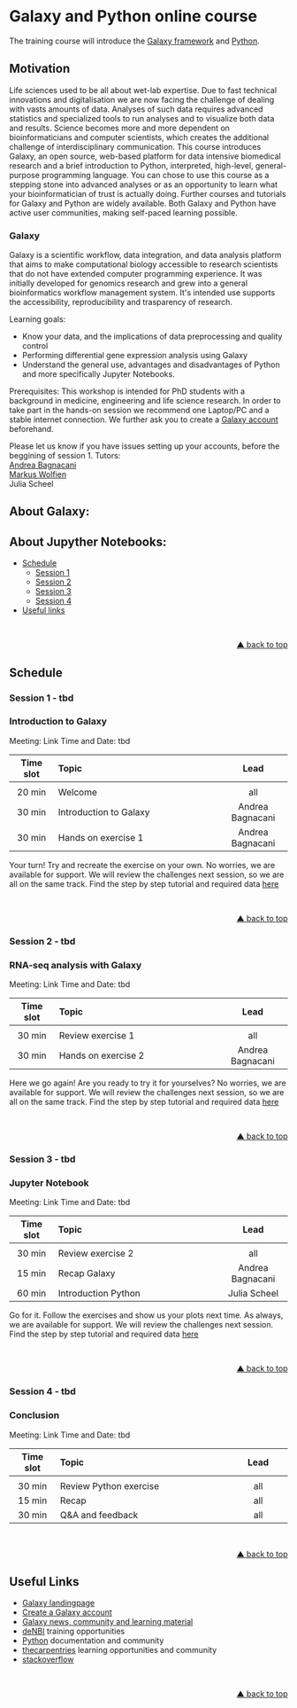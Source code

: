 # Galaxy and Python online course

The training course will introduce the [Galaxy framework](https://usegalaxy.org) and [Python](www.python.org). 

## Motivation

Life sciences used to be all about wet-lab expertise. Due to fast technical innovations and digitalisation we are now facing the challenge of dealing with vasts amounts of data. Analyses of such data requires advanced statistics and specialized tools to run analyses and to visualize both data and results. Science becomes more and more dependent on bioinformaticians and computer scientists, which creates the additional challenge of interdisciplinary communication. This course introduces Galaxy, an open source, web-based platform for data intensive biomedical research and a brief introduction to Python, interpreted, high-level, general-purpose programming language. You can chose to use this course as a stepping stone into advanced analyses or as an opportunity to learn what your bioinformatician of trust is actually doing. Further courses and tutorials for Galaxy and Python are widely available. Both Galaxy and Python have active user communities, making self-paced learning possible.

### Galaxy
Galaxy is a scientific workflow, data integration, and data analysis platform that aims to make computational biology accessible to research scientists that do not have extended computer programming experience. It was initially developed for genomics research and grew into a general bioinformatics workflow management system. It's intended use supports the accessibility, reproducibility and trasparency of research.



Learning goals:
- Know your data, and the implications of data preprocessing and quality control
- Performing differential gene expression analysis using Galaxy
- Understand the general use, advantages and disadvantages of Python and more specifically Jupyter Notebooks.

Prerequisites:
This workshop is intended for PhD students with a background in medicine, engineering and life science research. In order to take part in the hands-on session we recommend one Laptop/PC and a stable internet connection.
We further ask you to create a [Galaxy account](https://usegalaxy.org/login) beforehand.

Please let us know if you have issues setting up your accounts, before the beggining of session 1. 
Tutors:  
[Andrea Bagnacani](https://www.sbi.uni-rostock.de/team/detail/andrea-bagnacani)  
[Markus Wolfien](https://www.sbi.uni-rostock.de/team/detail/markus-wolfien)  
Julia Scheel  

## About Galaxy:



## About Jupyther Notebooks:

<div id="top"></div>

- [Schedule](#schedule)
  - [Session 1](#session-1---tbd)
  - [Session 2](#session-2---tbd)
  - [Session 3](#session-3---tbd)
  - [Session 4](#session-4---tbd)
- [Useful links](#useful-links)

<br />
<p align="right"><a href="#top">&#x25B2; back to top</a></p>

## Schedule

### Session 1 - tbd
### Introduction to Galaxy
Meeting: Link
Time and Date: tbd
  
| **Time slot** | **Topic** | **Lead** |
| :---: | :------------------------------- | :---: |
|<img width=100/>|<img width=550/>|<img width=150/>|
| 20 min | Welcome | all |
| 30 min | Introduction to Galaxy |  Andrea Bagnacani  |
| 30 min | Hands on exercise 1 | Andrea Bagnacani |

Your turn! Try and recreate the exercise on your own. No worries, we are available for support. We will review the challenges next session, so we are all on the same track. Find the step by step tutorial and required data [here](https://galaxyproject.github.io/training-material/topics/introduction/tutorials/galaxy-intro-short/tutorial.html)

<br />  
<p align="right"><a href="#top">&#x25B2; back to top</a></p>  

### Session 2 - tbd
### RNA-seq analysis with Galaxy
Meeting: Link
Time and Date: tbd  

| **Time slot** | **Topic** | **Lead** |
| :---: | :------------------------------- | :---: |
|<img width=100/>|<img width=550/>|<img width=150/>|
| 30 min | Review exercise 1 | all |
| 30 min | Hands on exercise 2 |  Andrea Bagnacani  |

Here we go again! Are you ready to try it for yourselves? No worries, we are available for support. We will review the challenges next session, so we are all on the same track. Find the step by step tutorial and required data [here]( https://galaxyproject.github.io/training-material/topics/sequence-analysis/tutorials/quality-control/tutorial.html)

<br />  
<p align="right"><a href="#top">&#x25B2; back to top</a></p>  

### Session 3 - tbd  
### Jupyter Notebook  
Meeting: Link
Time and Date: tbd  

| **Time slot** | **Topic** | **Lead** |
| :---: | :------------------------------- | :---: |
|<img width=100/>|<img width=550/>|<img width=150/>|
| 30 min | Review exercise 2 | all |
| 15 min |Recap Galaxy |  Andrea Bagnacani  |
| 60 min | Introduction Python |  Julia Scheel  |

Go for it. Follow the exercises and show us your plots next time. As always, we are available for support. We will review the challenges next session. Find the step by step tutorial and required data [here]( tbd)

<br />  
<p align="right"><a href="#top">&#x25B2; back to top</a></p>  

### Session 4 - tbd
### Conclusion
Meeting: Link
Time and Date: tbd  

| **Time slot** | **Topic** | **Lead** |
| :---: | :------------------------------- | :---: |
|<img width=100/>|<img width=550/>|<img width=150/>|
| 30 min | Review Python exercise | all |
| 15 min | Recap |  all  |
| 30 min | Q&A and feedback |  all  |

<br />  
<p align="right"><a href="#top">&#x25B2; back to top</a></p>  

## Useful Links

- [Galaxy landingpage](https://usegalaxy.org/)
- [Create a Galaxy account](https://usegalaxy.org/login)
- [Galaxy news, community and learning material](https://galaxyproject.org/)
- [deNBI](https://www.denbi.de/training) training opportunities
- [Python](https://www.python.org/) documentation and community
- [thecarpentries](https://carpentries.org/) learning opportunities and community
- [stackoverflow](https://stackoverflow.com/)

<br />  
<p align="right"><a href="#top">&#x25B2; back to top</a></p>  
